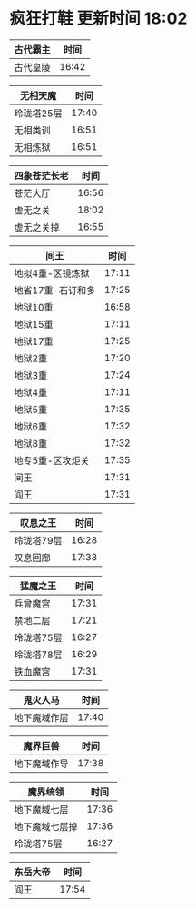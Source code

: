 # 疯狂打鞋 更新时间 18:02

| 古代霸主   | 时间    |
|--------|-------|
| 古代皇陵 | 16:42 |

| 无相天魔   | 时间    |
|--------|-------|
| 玲珑塔25层 | 17:40 |
| 无相类训 | 16:51 |
| 无相炼狱 | 16:51 |

| 四象苍茫长老   | 时间    |
|--------|-------|
| 苍茫大厅 | 16:56 |
| 虚无之关 | 18:02 |
| 虚无之关掉 | 16:55 |

| 间王   | 时间    |
|--------|-------|
| 地拟4重-区镜炼狱 | 17:11 |
| 地省17重-石订和多 | 17:25 |
| 地狱10重 | 16:58 |
| 地狱15重 | 17:11 |
| 地狱17重 | 17:25 |
| 地狱2重 | 17:20 |
| 地狱3重 | 17:24 |
| 地狱4重 | 17:11 |
| 地狱5重 | 17:35 |
| 地狱6重 | 17:32 |
| 地狱8重 | 17:32 |
| 地专5重-区攻炬关 | 17:35 |
| 间王 | 17:31 |
| 阎王 | 17:31 |

| 叹息之王   | 时间    |
|--------|-------|
| 玲珑塔79层 | 16:28 |
| 叹息回廊 | 17:33 |

| 猛魔之王   | 时间    |
|--------|-------|
| 兵曾魔宫 | 17:31 |
| 禁地二层 | 17:21 |
| 玲珑塔75层 | 16:27 |
| 玲珑塔78层 | 16:29 |
| 铁血魔宫 | 17:31 |

| 鬼火人马   | 时间    |
|--------|-------|
| 地下魔域作层 | 17:40 |

| 魔界巨兽   | 时间    |
|--------|-------|
| 地下魔域作导 | 17:38 |

| 魔界统领   | 时间    |
|--------|-------|
| 地下魔域七层 | 17:36 |
| 地下魔域七层掉 | 17:36 |
| 玲珑塔75层 | 16:27 |

| 东岳大帝   | 时间    |
|--------|-------|
| 阎王 | 17:54 |